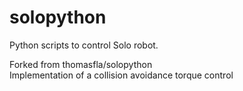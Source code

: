 # solopython
Python scripts to control Solo robot.

Forked from thomasfla/solopython\
Implementation of a collision avoidance torque control
